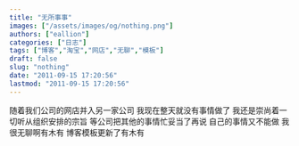```yaml
---
title: "无所事事"
images: ["/assets/images/og/nothing.png"]
authors: ["eallion"]
categories: ["日志"]
tags: ["博客","淘宝","网店","无聊","模板"]
draft: false
slug: "nothing"
date: "2011-09-15 17:20:56"
lastmod: "2011-09-15 17:20:56"
---
```


随着我们公司的网店并入另一家公司
我现在整天就没有事情做了
我还是崇尚着一切听从组织安排的宗旨
等公司把其他的事情忙妥当了再说
自己的事情又不能做
我很无聊啊有木有
博客模板更新了有木有
